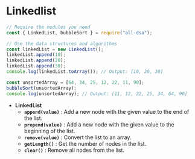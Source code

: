 # Linkedlist

```js
// Require the modules you need
const { LinkedList, bubbleSort } = require("all-dsa");

// Use the data structures and algorithms
const linkedList = new LinkedList();
linkedList.append(10);
linkedList.append(20);
linkedList.append(30);
console.log(linkedList.toArray()); // Output: [10, 20, 30]

const unsortedArray = [64, 34, 25, 12, 22, 11, 90];
bubbleSort(unsortedArray);
console.log(unsortedArray); // Output: [11, 12, 22, 25, 34, 64, 90]
```

- **LinkedList**
  - **`append(value)`** : Add a new node with the given value to the end of the list.
  - **`prepend(value)`** : Add a new node with the given value to the beginning of the list.
  - **`remove(value)`** : Convert the list to an array.
  - **`getLength()`** : Get the number of nodes in the list.
  - **`clear()`** : Remove all nodes from the list.
